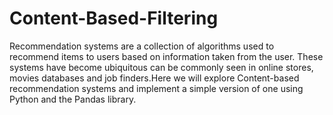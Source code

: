 # Content-Based-Filtering
Recommendation systems are a collection of algorithms used to recommend items to users based on information taken from the user. These systems have become ubiquitous can be commonly seen in online stores, movies databases and job finders.Here we will explore Content-based recommendation systems and implement a simple version of one using Python and the Pandas library.
